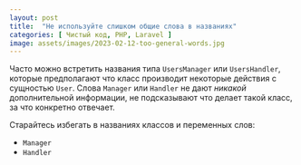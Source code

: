 ```yaml
---
layout: post
title:  "Не используйте слишком общие слова в названиях"
categories: [ Чистый код, PHP, Laravel ]
image: assets/images/2023-02-12-too-general-words.jpg
---
```


Часто можно встретить названия типа `UsersManager` или `UsersHandler`, которые предполагают что класс производит некоторые действия с сущностью `User`. Слова `Manager` или `Handler` не дают *никакой* дополнительной информации, не подсказывают что делает такой класс, за что конкретно отвечает.

Старайтесь избегать в названиях классов и переменных слов:

- `Manager`
- `Handler`
<!-- TODO Дополнить -->
